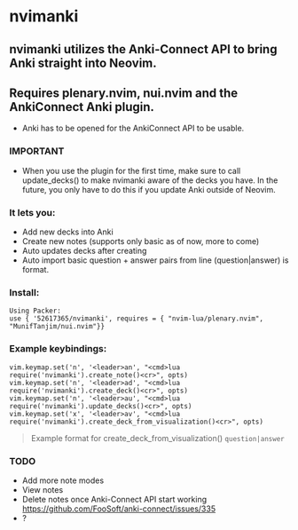 # nvimanki
## nvimanki utilizes the Anki-Connect API to bring Anki straight into Neovim.
## Requires plenary.nvim, nui.nvim and the AnkiConnect Anki plugin.
- Anki has to be opened for the AnkiConnect API to be usable.

### IMPORTANT
- When you use the plugin for the first time, make sure to call update_decks() to make nvimanki aware of the decks you have. In the future, you only have to do this if you update Anki outside of Neovim.


### It lets you:
* Add new decks into Anki
* Create new notes (supports only basic as of now, more to come)
* Auto updates decks after creating
* Auto import basic question + answer pairs from line (question|answer) is format.



### Install:
```
Using Packer:
use { '52617365/nvimanki', requires = { "nvim-lua/plenary.nvim", "MunifTanjim/nui.nvim"}}
```


### Example keybindings:
```
vim.keymap.set('n', '<leader>an', "<cmd>lua require('nvimanki').create_note()<cr>", opts)
vim.keymap.set('n', '<leader>ad', "<cmd>lua require('nvimanki').create_deck()<cr>", opts)
vim.keymap.set('n', '<leader>au', "<cmd>lua require('nvimanki').update_decks()<cr>", opts)
vim.keymap.set('x', '<leader>av', "<cmd>lua require('nvimanki').create_deck_from_visualization()<cr>", opts)
```
> Example format for create_deck_from_visualization()
`question|answer`


### TODO
- Add more note modes
- View notes
- Delete notes once Anki-Connect API start working https://github.com/FooSoft/anki-connect/issues/335
- ?

